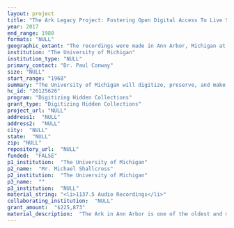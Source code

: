 ```yaml
--- 
layout: project 
title: "The Ark Legacy Project: Fostering Open Digital Access To Live Sound Recordings of Americana Musical Performances, 1968-1980"
year: 2017
end_range: 1980
formats: "NULL"
geographic_extant: "The recordings were made in Ann Arbor, Michigan at The Ark. The performers represented on the tapes are roughly ¼ local Michigan; ½ US touring musicians; and ¼ international musicians, particularly those from Canada and Ireland."
institution: "The University of Michigan"
institution_type: "NULL"
primary_contact: "Dr. Paul Conway"
size: "NULL"
start_range: "1968"
summary: "The University of Michigan will digitize, preserve, and make available for research and teaching the most at-risk half (1968-1980) of a unique collection of live performances at The Ark in Ann Arbor, one of the oldest and most respected Americana music venues in the United States. The 325 recorded weekly events (1,137 hours) form an extensive, nearly continuous 13 year sequence of performances. The two-year project, built on a successful pilot, will: (1) create preservation quality digital copies of fragile magnetic reel-to-reel tape recordings (plus standards-compliant technical and descriptive metadata); (2) deploy a streaming access system with robust copyright management capabilities; and (3) engage performers represented in the recordings to document the content and register permission to release their performances under Creative Commons licenses. This project constitutes a new management model for collections of recorded sound, where intellectual control challenges exist and the danger of loss is high."
hc_id: "26125626"
program: "Digitizing Hidden Collections"
grant_type: "Digitizing Hidden Collections"
project_url: "NULL"
address1:  "NULL"
address2:  "NULL"
city:  "NULL"
state:  "NULL"
zip: "NULL"
repository_url:  "NULL"
funded:  "FALSE"
p1_institution:  "The University of Michigan"
p2_name:  "Mr. Michael Shallcross"
p2_institution:  "The University of Michigan"
p3_name:  ""
p3_institution:  "NULL"
material_string: "<li>1137.5 Audio Recordings</li>"
collaborating_institution:  "NULL"
grant_amount:  "$225,873"
material_description:  "The Ark in Ann Arbor is one of the oldest and most respected folk and Americana music venues in the United States. Founded in 1965, The Ark hosted legends (Ramblin’ Jack Elliott, Michael Cooney, Martin, Bogan & Armstrong, Norman and Nancy Blake), brilliant unknowns (Hedy West, Joe Hickerson, Jay Stielstra), and local musical innovators (Dick Siegel, Peter ‘Madcat’ Ruth, Barry O’Neill) alike, nurturing generations of music fans loyal not only to the musicians and the music they perform but also to The Ark itself. The Ark in Ann Arbor hosted at least 416 performance-events during the period from 1968 to 1980. Of this number, 325 (78%) of the performances most likely were captured on tape. Recorded on fresh ¼-inch magnetic tape by long-time program director David Siglin in monaural at a speed of 7.5 ips (inches per second) using a commercial grade TEAC reel-reel tape recorder patched directly to the central sound system mixing board. Each recording is between three and four hours in length and captures between two and three sets of music performed on a single evening. Each program is dated. The main performers are noted on either the tape reel or the box. A complete item-level inventory identifies 400 discrete performers and 117 bands at The Ark from 1968 to 1980. The distribution of names and bands conforms to the classic “Long Tail” distribution, where most performers appeared one or two times during the period, while a handful were frequent visitors."
---
```


